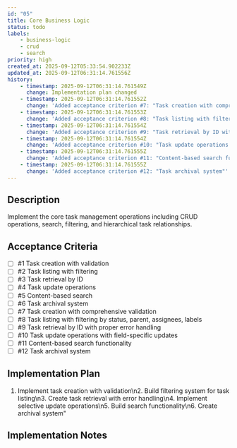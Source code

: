 ```yaml
---
id: "05"
title: Core Business Logic
status: todo
labels:
    - business-logic
    - crud
    - search
priority: high
created_at: 2025-09-12T05:33:54.902233Z
updated_at: 2025-09-12T06:31:14.761556Z
history:
    - timestamp: 2025-09-12T06:31:14.761549Z
      change: Implementation plan changed
    - timestamp: 2025-09-12T06:31:14.761552Z
      change: 'Added acceptance criterion #7: "Task creation with comprehensive validation"'
    - timestamp: 2025-09-12T06:31:14.761553Z
      change: 'Added acceptance criterion #8: "Task listing with filtering by status, parent, assignees, labels"'
    - timestamp: 2025-09-12T06:31:14.761554Z
      change: 'Added acceptance criterion #9: "Task retrieval by ID with proper error handling"'
    - timestamp: 2025-09-12T06:31:14.761554Z
      change: 'Added acceptance criterion #10: "Task update operations with field-specific updates"'
    - timestamp: 2025-09-12T06:31:14.761555Z
      change: 'Added acceptance criterion #11: "Content-based search functionality"'
    - timestamp: 2025-09-12T06:31:14.761555Z
      change: 'Added acceptance criterion #12: "Task archival system"'
---
```

## Description

Implement the core task management operations including CRUD operations, search, filtering, and hierarchical task relationships.

## Acceptance Criteria
<!-- AC:BEGIN -->

- [ ] #1 Task creation with validation
- [ ] #2 Task listing with filtering
- [ ] #3 Task retrieval by ID
- [ ] #4 Task update operations
- [ ] #5 Content-based search
- [ ] #6 Task archival system
- [ ] #7 Task creation with comprehensive validation
- [ ] #8 Task listing with filtering by status, parent, assignees, labels
- [ ] #9 Task retrieval by ID with proper error handling
- [ ] #10 Task update operations with field-specific updates
- [ ] #11 Content-based search functionality
- [ ] #12 Task archival system

<!-- AC:END -->

## Implementation Plan

1. Implement task creation with validation\n2. Build filtering system for task listing\n3. Create task retrieval with error handling\n4. Implement selective update operations\n5. Build search functionality\n6. Create archival system"

## Implementation Notes


